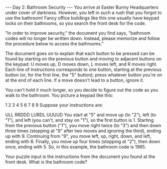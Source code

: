 --- Day 2: Bathroom Security ---
You arrive at Easter Bunny Headquarters under cover of darkness. However, you left in such a rush that you forgot to use the bathroom! Fancy office buildings like this one usually have keypad locks on their bathrooms, so you search the front desk for the code.

"In order to improve security," the document you find says, "bathroom codes will no longer be written down. Instead, please memorize and follow the procedure below to access the bathrooms."

The document goes on to explain that each button to be pressed can be found by starting on the previous button and moving to adjacent buttons on the keypad: U moves up, D moves down, L moves left, and R moves right. Each line of instructions corresponds to one button, starting at the previous button (or, for the first line, the "5" button); press whatever button you're on at the end of each line. If a move doesn't lead to a button, ignore it.

You can't hold it much longer, so you decide to figure out the code as you walk to the bathroom. You picture a keypad like this:

1 2 3
4 5 6
7 8 9
Suppose your instructions are:

ULL
RRDDD
LURDL
UUUUD
You start at "5" and move up (to "2"), left (to "1"), and left (you can't, and stay on "1"), so the first button is 1.
Starting from the previous button ("1"), you move right twice (to "3") and then down three times (stopping at "9" after two moves and ignoring the third), ending up with 9.
Continuing from "9", you move left, up, right, down, and left, ending with 8.
Finally, you move up four times (stopping at "2"), then down once, ending with 5.
So, in this example, the bathroom code is 1985.

Your puzzle input is the instructions from the document you found at the front desk. What is the bathroom code?

